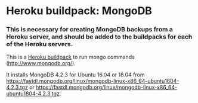 # Heroku buildpack: MongoDB

### This is necessary for creating MongoDB backups from a Heroku server, and should be added to the buildpacks for each of the Heroku servers.

This is a [Heroku buildpack](http://devcenter.heroku.com/articles/buildpacks) to run mongo commands (http://www.mongodb.org/).

It installs MongoDB 4.2.3 for Ubuntu 16.04 or 18.04 from https://fastdl.mongodb.org/linux/mongodb-linux-x86_64-ubuntu1604-4.2.3.tgz or https://fastdl.mongodb.org/linux/mongodb-linux-x86_64-ubuntu1804-4.2.3.tgz.
